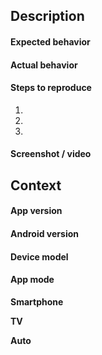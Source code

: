 <!--- 
/!\ Read this first!/!\  

This default template purpose is to be used to report a bug you found in VLC for Android.

If you want to ask for a new feature, please use the "VLC for Android - Feature Request.md" template above.

If you're a libvlc java developer, please use the "libvlc - Bug" template.


Please note that any ticket not using a template may be closed without notice as it won't provide the necessary information.

-->



<!--- Provide a general summary of the issue in the Title above -->

## Description

<!--- Describe your bug in detail -->

#### Expected behavior

#### Actual behavior

#### Steps to reproduce

1.
2.
3.

#### Screenshot / video

<!--Add a screenshot or screencast when applicable-->
<!--To take a screenshot, see https://support.google.com/android/answer/9075928?hl=en-->


## Context

#### App version

<!--You can find it in the About screen of the app-->

#### Android version

#### Device model

#### App mode

<!--Remove the useless modes-->
**Smartphone**

**TV**

**Auto**
